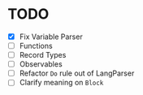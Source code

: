 # TODO

- [x] Fix Variable Parser
- [ ] Functions
- [ ] Record Types
- [ ] Observables
- [ ] Refactor `Do` rule out of LangParser
- [ ] Clarify meaning on `Block`